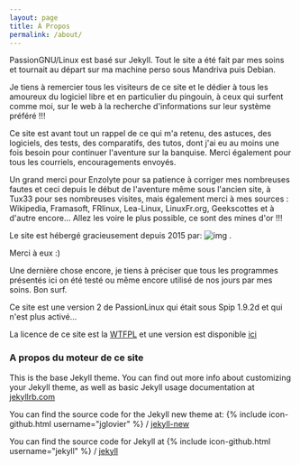 ```yaml
---
layout: page
title: À Propos
permalink: /about/
---
```


PassionGNU/Linux est basé sur Jekyll.
Tout le site a été fait par mes soins et tournait au départ sur ma machine perso sous Mandriva puis Debian. 

Je tiens à remercier tous les visiteurs de ce site et le dédier à tous les amoureux du logiciel libre et en particulier du pingouin, à ceux qui surfent comme moi, sur le web à la recherche d'informations sur leur système préféré !!! 

Ce site est avant tout un rappel de ce qui m'a retenu, des astuces, des logiciels, des tests, des comparatifs, des tutos, dont j'ai eu au moins une fois besoin pour continuer l'aventure sur la banquise. Merci également pour tous les courriels, encouragements envoyés.

Un grand merci pour Enzolyte pour sa patience à corriger mes nombreuses fautes et ceci depuis le début de l'aventure même sous l'ancien site, à Tux33 pour ses nombreuses visites, mais également merci à mes sources : Wikipedia, Framasoft, FRlinux, Lea-Linux, LinuxFr.org, Geekscottes et à d'autre encore... Allez les 
voire le plus possible, ce sont des mines d'or !!! 

Le site est hébergé gracieusement depuis 2015 par:
 ![img](https://logo.tuxfamily.org/tflogo.svg) .

Merci à eux :)

Une dernière chose encore, je tiens à préciser que tous les programmes présentés ici on été testé ou même encore utilisé de nos jours par mes soins. 
Bon surf. 

Ce site est une version 2 de PassionLinux qui était sous Spip 1.9.2d et qui n'est plus activé...

La licence de ce site est la [WTFPL](http://www.wtfpl.net/) et une version est disponible [ici](https://passiongnulinux.tuxfamily.org/licence/)

### A propos du moteur de ce site

This is the base Jekyll theme. You can find out more info about customizing your Jekyll theme, as well as basic Jekyll usage documentation at [jekyllrb.com](http://jekyllrb.com/)

You can find the source code for the Jekyll new theme at:
{% include icon-github.html username="jglovier" %} /
[jekyll-new](https://github.com/jglovier/jekyll-new)

You can find the source code for Jekyll at
{% include icon-github.html username="jekyll" %} /
[jekyll](https://github.com/jekyll/jekyll)
